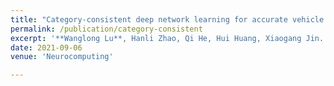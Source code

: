 ```yaml
---
title: "Category-consistent deep network learning for accurate vehicle logo recognition"
permalink: /publication/category-consistent
excerpt: '**Wanglong Lu**, Hanli Zhao, Qi He, Hui Huang, Xiaogang Jin.'
date: 2021-09-06
venue: 'Neurocomputing'

---
```

